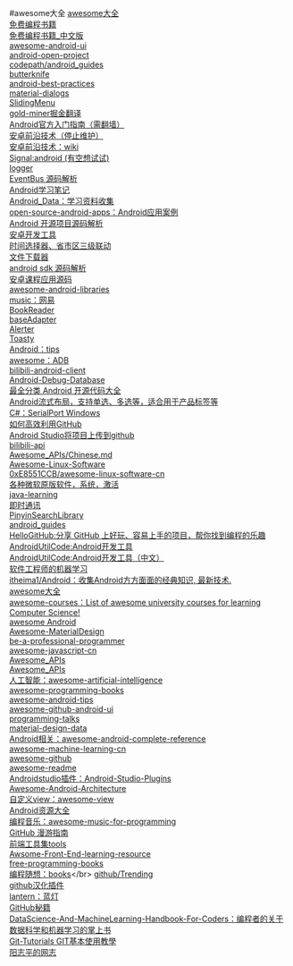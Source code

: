 #awesome大全
[awesome大全](https://github.com/sindresorhus/awesome)</br>
[免费编程书籍](https://github.com/EbookFoundation/free-programming-books)</br>
[免费编程书籍_中文版](https://github.com/justjavac/free-programming-books-zh_CN)</br>
[awesome-android-ui](https://github.com/wasabeef/awesome-android-ui)</br>
[android-open-project](https://github.com/Trinea/android-open-project)</br>
[codepath/android_guides](https://github.com/codepath/android_guides/pulls)</br>
[butterknife](https://github.com/JakeWharton/butterknife)</br>
[android-best-practices](https://github.com/futurice/android-best-practices)</br>
[material-dialogs](https://github.com/afollestad/material-dialogs)</br>
[SlidingMenu](https://github.com/jfeinstein10/SlidingMenu)</br>
[gold-miner掘金翻译](https://github.com/xitu/gold-miner)</br>
[Android官方入门指南（需翻墙）](https://developer.android.com/training/index.html)</br>
[安卓前沿技术（停止维护）](https://github.com/hehonghui/android-tech-frontier)</br>
[安卓前沿技术：wiki](https://github.com/hehonghui/android-tech-frontier/wiki)</br>
[Signal:android (有空想试试)](https://github.com/WhisperSystems/Signal-Android)</br>
[logger](https://github.com/orhanobut/logger)</br>
[EventBus 源码解析](http://p.codekk.com/blogs/detail/54cfab086c4761e5001b2538)</br>
[Android学习笔记](https://github.com/francistao/LearningNotes)</br>
[Android_Data：学习资料收集](https://github.com/Freelander/Android_Data)</br>
[open-source-android-apps：Android应用案例](https://github.com/pcqpcq/open-source-android-apps)</br>
[Android 开源项目源码解析](https://github.com/android-cn/android-open-project-analysis)</br>
[安卓开发工具](https://github.com/inferjay/AndroidDevTools)</br>
[时间选择器、省市区三级联动](https://github.com/Bigkoo/Android-PickerView)</br>
[文件下载器](https://github.com/lingochamp/FileDownloader)</br>
[android sdk 源码解析](https://github.com/LittleFriendsGroup/AndroidSdkSourceAnalysis)</br>
[安卓课程应用源码](https://github.com/aporter/coursera-android)</br>
[awesome-android-libraries](https://github.com/wasabeef/awesome-android-libraries)</br>
[music：网易](https://github.com/aa112901/remusic)</br>
[BookReader](https://github.com/JustWayward/BookReader)</br>
[baseAdapter](https://github.com/hongyangAndroid/baseAdapter)</br>
[Alerter](https://github.com/Tapadoo/Alerter)</br>
[Toasty](https://github.com/GrenderG/Toasty)</br>
[Android：tips](https://github.com/tangqi92/Android-Tips)</br>
[awesome：ADB](https://github.com/mzlogin/awesome-adb)</br>
[bilibili-android-client](https://github.com/HotBitmapGG/bilibili-android-client)</br>
[Android-Debug-Database](https://github.com/amitshekhariitbhu/Android-Debug-Database)</br>
[最全分类 Android 开源代码大全](https://github.com/XXApple/AndroidLibs)</br>
[Android流式布局，支持单选、多选等，适合用于产品标签等](https://github.com/hongyangAndroid/FlowLayout)</br>
[C#：SerialPort Windows](https://github.com/TonySudo/SerialPortW)</br>
[如何高效利用GitHub](http://www.yangzhiping.com/tech/github.html)</br>
[Android Studio将项目上传到github](http://blog.csdn.net/mingtianguohou100/article/details/54708078)</br>
[bilibili-api](https://github.com/Vespa314/bilibili-api/blob/master/api.md)</br>
[Awesome_APIs/Chinese.md](https://github.com/TonnyL/Awesome_APIs/blob/master/Chinese.md#%E7%94%B5%E5%95%86)</br>
[Awesome-Linux-Software](https://github.com/LewisVo/Awesome-Linux-Software)</br>
[0xE8551CCB/awesome-linux-software-cn](https://github.com/0xE8551CCB/awesome-linux-software-cn)</br>
[各种微软原版软件，系统，激活](https://github.com/Helpsoftware/Microsoft)</br>
[java-learning](https://github.com/brianway/java-learning)</br>
[即时通讯](https://github.com/uncleleonfan/FanChat)</br>
[PinyinSearchLibrary](https://github.com/handsomezhou/PinyinSearchLibrary)</br>
[android_guides](https://github.com/codepath/android_guides)</br>
[HelloGitHub:分享 GitHub 上好玩、容易上手的项目，帮你找到编程的乐趣](https://github.com/521xueweihan/HelloGitHub)</br>
[AndroidUtilCode:Android开发工具](https://github.com/Blankj/AndroidUtilCode)</br>
[AndroidUtilCode:Android开发工具（中文）](https://github.com/Blankj/AndroidUtilCode/blob/master/README-CN.md)</br>
[软件工程师的机器学习](https://github.com/ZuzooVn/machine-learning-for-software-engineers/blob/master/README-zh-CN.md)</br>
[itheima1/Android：收集Android方方面面的经典知识, 最新技术.](https://github.com/itheima1/Android)</br>
[awesome大全](https://github.com/sindresorhus/awesome)</br>
[awesome-courses：List of awesome university courses for learning Computer Science!](https://github.com/prakhar1989/awesome-courses)</br>
[awesome Android](https://snowdream86.gitbooks.io/awesome-android/content/)</br>
[Awesome-MaterialDesign](https://github.com/lightSky/Awesome-MaterialDesign)</br>
[be-a-professional-programmer](https://github.com/haohao123456/be-a-professional-programmer)</br>
[awesome-javascript-cn](https://github.com/jobbole/awesome-javascript-cn#api)</br>
[Awesome_APIs](https://github.com/TonnyL/Awesome_APIs/blob/master/Chinese.md#%E5%A4%A9%E6%B0%94)</br>
[Awesome_APIs](https://github.com/TonnyL/Awesome_APIs)</br>
[人工智能：awesome-artificial-intelligence](https://github.com/owainlewis/awesome-artificial-intelligence)</br>
[awesome-programming-books](https://github.com/jobbole/awesome-programming-books)</br>
[awesome-android-tips](https://github.com/jiang111/awesome-android-tips)</br>
[awesome-github-android-ui](https://github.com/opendigg/awesome-github-android-ui#%E7%94%A8%E6%88%B7%E5%BC%95%E5%AF%BC)</br>
[programming-talks](https://github.com/hellerve/programming-talks)</br>
[material-design-data](https://github.com/Luosunce/material-design-data)</br>
[Android相关：awesome-android-complete-reference](https://github.com/amitshekhariitbhu/awesome-android-complete-reference)</br>
[awesome-machine-learning-cn](https://github.com/jobbole/awesome-machine-learning-cn)</br>
[awesome-github](https://github.com/AntBranch/awesome-github)</br>
[awesome-readme](https://github.com/matiassingers/awesome-readme)</br>
[Androidstudio插件：Android-Studio-Plugins](https://github.com/balsikandar/Android-Studio-Plugins)</br>
[Awesome-Android-Architecture](https://github.com/Juude/Awesome-Android-Architecture)</br>
[自定义view：awesome-view](https://github.com/xinghongfei/awesome-view)</br>
[Android资源大全](https://github.com/jobbole/awesome-android-cn)</br>
[编程音乐：awesome-music-for-programming](https://github.com/Yaoshicn/awesome-music-for-programming)</br>
[GitHub 漫游指南](https://github.com/phodal/github-roam)</br>
[前端工具集tools](https://github.com/nieweidong/fetool#other)</br>
[Awsome-Front-End-learning-resource](https://github.com/helloqingfeng/Awsome-Front-End-learning-resource)</br>
[free-programming-books](https://github.com/EbookFoundation/free-programming-books)</br>
[编程随想：books](https://github.com/programthink/books#1312_)</br>
[github/Trending](https://github.com/trending)</br>
[github汉化插件](https://github.com/52cik/github-hans)</br>
[lantern：蓝灯](https://github.com/getlantern/lantern)</br>
[GitHub秘籍](https://github.com/tiimgreen/github-cheat-sheet/blob/master/README.zh-cn.md)</br>
[DataScience-And-MachineLearning-Handbook-For-Coders：编程者的关于数据科学和机器学习的掌上书](https://github.com/wxyyxc1992/DataScience-And-MachineLearning-Handbook-For-Coders/blob/master/DataScienceAI-Reference.md#introduction-&-overview%E5%85%A5%E9%97%A8%E4%B8%8E%E6%A6%82%E8%A7%88)</br>
[Git-Tutorials GIT基本使用教學](https://github.com/twtrubiks/Git-Tutorials)</br>
[阳志平的网志](http://www.yangzhiping.com/)</br>
[]()</br>
[]()</br>
[]()</br>
[]()</br>
[]()</br>
[]()</br>
[]()</br>
